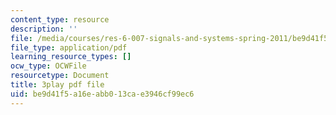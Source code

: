 ```yaml
---
content_type: resource
description: ''
file: /media/courses/res-6-007-signals-and-systems-spring-2011/be9d41f5a16eabb013cae3946cf99ec6_GrnYlDAsmuA.pdf
file_type: application/pdf
learning_resource_types: []
ocw_type: OCWFile
resourcetype: Document
title: 3play pdf file
uid: be9d41f5-a16e-abb0-13ca-e3946cf99ec6
---
```

